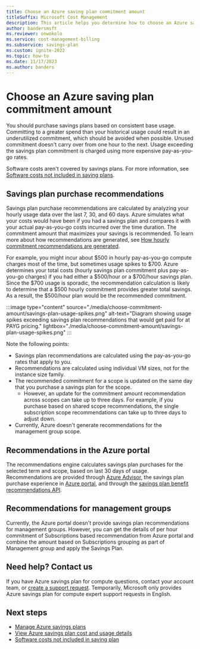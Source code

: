 ```yaml
---
title: Choose an Azure saving plan commitment amount
titleSuffix: Microsoft Cost Management
description: This article helps you determine how to choose an Azure saving plan commitment amount.
author: bandersmsft
ms.reviewer: onwokolo
ms.service: cost-management-billing
ms.subservice: savings-plan
ms.custom: ignite-2022
ms.topic: how-to
ms.date: 11/17/2023
ms.author: banders
---
```


# Choose an Azure saving plan commitment amount

You should purchase savings plans based on consistent base usage. Committing to a greater spend than your historical usage could result in an underutilized commitment, which should be avoided when possible. Unused commitment doesn't carry over from one hour to the next. Usage exceeding the savings plan commitment is charged using more expensive pay-as-you-go rates.

Software costs aren't covered by savings plans. For more information, see [Software costs not included in saving plans](software-costs-not-included.md).

## Savings plan purchase recommendations

Savings plan purchase recommendations are calculated by analyzing your hourly usage data over the last 7, 30, and 60 days. Azure simulates what your costs would have been if you had a savings plan and compares it with your actual pay-as-you-go costs incurred over the time duration. The commitment amount that maximizes your savings is recommended. To learn more about how recommendations are generated, see [How hourly commitment recommendations are generated](purchase-recommendations.md#how-hourly-commitment-recommendations-are-generated).

For example, you might incur about $500 in hourly pay-as-you-go compute charges most of the time, but sometimes usage spikes to $700. Azure determines your total costs (hourly savings plan commitment plus pay-as-you-go charges) if you had either a $500/hour or a $700/hour savings plan. Since the $700 usage is sporadic, the recommendation calculation is likely to determine that a $500 hourly commitment provides greater total savings. As a result, the $500/hour plan would be the recommended commitment.

:::image type="content" source="./media/choose-commitment-amount/savings-plan-usage-spikes.png" alt-text="Diagram showing usage spikes exceeding savings plan recommendations that would get paid for at PAYG pricing." lightbox="./media/choose-commitment-amount/savings-plan-usage-spikes.png" :::

Note the following points:

- Savings plan recommendations are calculated using the pay-as-you-go rates that apply to you.
- Recommendations are calculated using individual VM sizes, not for the instance size family.
- The recommended commitment for a scope is updated on the same day that you purchase a savings plan for the scope.
    - However, an update for the commitment amount recommendation across scopes can take up to three days. For example, if you purchase based on shared scope recommendations, the single subscription scope recommendations can take up to three days to adjust down.
- Currently, Azure doesn't generate recommendations for the management group scope.

## Recommendations in the Azure portal

The recommendations engine calculates savings plan purchases for the selected term and scope, based on last 30 days of usage. Recommendations are provided through [Azure Advisor](https://portal.azure.com/#view/Microsoft_Azure_Expert/AdvisorMenuBlade/~/Cost), the savings plan purchase experience in [Azure portal](https://portal.azure.com/), and through the [savings plan benefit recommendations API](/rest/api/cost-management/benefit-recommendations/list).

## Recommendations for management groups

Currently, the Azure portal doesn't provide savings plan recommendations for management groups. However, you can get the details of per hour commitment of Subscriptions based recommendation from Azure portal and combine the amount based on Subscriptions grouping as part of Management group and apply the Savings Plan.


## Need help? Contact us

If you have Azure savings plan for compute questions, contact your account team, or [create a support request](https://portal.azure.com/#blade/Microsoft_Azure_Support/HelpAndSupportBlade/newsupportrequest). Temporarily, Microsoft only provides Azure savings plan for compute expert support requests in English.

## Next steps

- [Manage Azure savings plans](manage-savings-plan.md)
- [View Azure savings plan cost and usage details](utilization-cost-reports.md)
- [Software costs not included in saving plan](software-costs-not-included.md)
